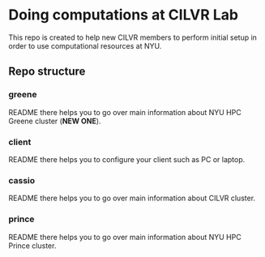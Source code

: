 # Doing computations at CILVR Lab

This repo is created to help new CILVR members to perform initial setup in order
to use computational resources at NYU.

## Repo structure

### greene

README there helps you to go over main information about NYU HPC Greene cluster (**NEW ONE**).

### client

README there helps you to configure your client such as PC or laptop.

### cassio

README there helps you to go over main information about CILVR cluster.

### prince

README there helps you to go over main information about NYU HPC Prince cluster.
